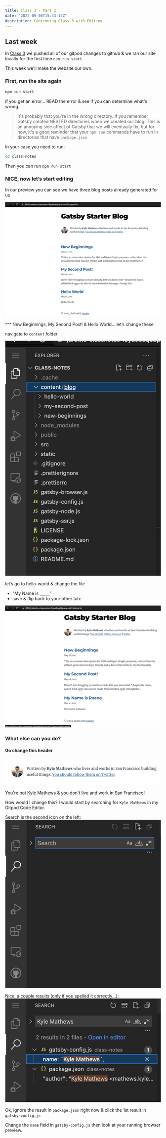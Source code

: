 ```yaml
---
title: Class 3 - Part 2
date: "2022-09-06T15:33:13Z"
description: Continuing Class 3 with Editing
---
```


## Last week

In [Class 3](../class-3/) we pushed all of our gitpod changes to github & we ran our site locally for the first time `npm run start`.

This week we'll make the website our own.

### First, run the site again

```sh
npm run start
```

if you get an error... READ the error & see if you can determine what's wrong.

> It's probably that you're in the wrong directory. If you remember Gatsby created NESTED directories when we created our blog. This is an annoying side affect of Gatsby that we will eventually fix, but for now, it's a good reminder that your `npm run` commands have to run in directories that have `package.json`

In your case you need to run:

```sh
cd class-notes
```

Then you can run `npm run start`

### NICE, now let’s start editing

In our preview you can see we have three blog posts already generated for us

![init-ui](./images/8init-ui.png)

^^^ New Beginnings, My Second Post! & Hello World… let’s change these

navigate to `content` folder

![explorer](./images/9explorer.png)

let’s go to hello-world & change the file

* “My Name is _____”
* save & flip back to your other tab:

![rev-ui](./images/10rev-ui.png)

### What else can you do?

#### Go change this header

![header-change](./images/11header-change.png)

You're not Kyle Mathews & you don't live and work in San Francisco!

How would I change this?
I would start by searching for `Kyle Mathews` in my Gitpod Code Editor.

Search is the second icon on the left:
![search-icon](./images/12search-icon.png)

Nice, a couple results (only if you spelled it correctly...):
![kyle-mathews](./images/14kyle-mathews.png)

Ok, ignore the result in `package.json` right now & click the 1st result in `gatsby-config.js`

Change the `name` field in `gatsby-config.js` then look at your running browser preview.